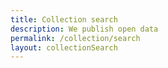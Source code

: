 ```yaml
---
title: Collection search
description: We publish open data
permalink: /collection/search
layout: collectionSearch
---
```

